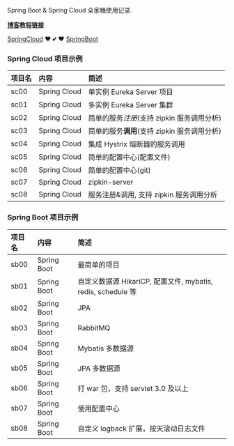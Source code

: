 Spring Boot & Spring Cloud 全家桶使用记录.

**[博客](https://stdupanda.github.io "https://stdupanda.github.io")教程链接**

[SpringCloud](https://stdupanda.github.io/categories/#SpringCloud "https://stdupanda.github.io/categories/#SSpringCloud")  :heart: :two_hearts: :heart:  [SpringBoot](https://stdupanda.github.io/categories/#SpringBoot "https://stdupanda.github.io/categories/#SpringBoot")

### Spring Cloud 项目示例

|项目名|内容|简述|
|:---|:---|:---|
|sc00| Spring Cloud | 单实例 Eureka Server 项目 |
|sc01| Spring Cloud | 多实例 Eureka Server 集群 |
|sc02| Spring Cloud | 简单的服务*注册*(支持 zipkin 服务调用分析) |
|sc03| Spring Cloud | 简单的服务**调用**(支持 zipkin 服务调用分析) |
|sc04| Spring Cloud | 集成 Hystrix 熔断器的服务调用 |
|sc05| Spring Cloud | 简单的配置中心(配置文件) |
|sc06| Spring Cloud | 简单的配置中心(git) |
|sc07| Spring Cloud | zipkin-server |
|sc08| Spring Cloud | 服务注册&调用, 支持 zipkin 服务调用分析 |

### Spring Boot 项目示例

|项目名|内容|简述|
|:---|:---|:---|
|sb00| Spring Boot | 最简单的项目|
|sb01| Spring Boot | 自定义数据源 HikariCP, 配置文件, mybatis, redis, schedule 等 |
|sb02| Spring Boot | JPA |
|sb03| Spring Boot | RabbitMQ |
|sb04| Spring Boot | Mybatis 多数据源 |
|sb05| Spring Boot | JPA 多数据源 |
|sb06| Spring Boot | 打 war 包，支持 servlet 3.0 及以上 |
|sb07| Spring Boot | 使用配置中心 |
|sb08| Spring Boot | 自定义 logback 扩展，按天滚动日志文件 |

